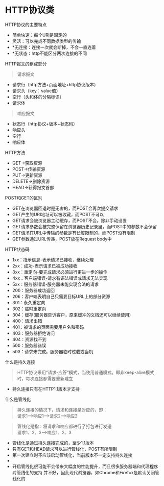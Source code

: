 HTTP协议类
=====
HTTP协议的主要特点
* 简单快速：每个URI是固定的
* 灵活：可以完成不同数据类型的传输
* *无连接：连接一次就会断掉，不会一直连着
* *无状态：http不能区分两次连接的不同

HTTP报文的组成部分
>请求报文
* 请求行（http方法+页面地址+http协议版本）
* 请求头（key：value值）
* 空行（头和体的分隔标识）
* 请求体
>响应报文
* 状态行（http协议+版本+状态码）
* 响应头
* 空行
* 响应体

HTTP方法
* GET->获取资源
* POST->传输资源
* PUT->更新资源
* DELETE->删除资源
* HEAD->获得报文首部

POST和GET的区别
* GET在浏览器回退时是无害的，而POST会再次提交请求
* GET产生的URI地址可以被收藏，而POST不可以
* GET请求会被浏览器主动缓存，而POST不会，除非手动设置
* GET请求参数会被完整保留在浏览器历史记录里，而POST中的参数不会保留
* GET请求在URL中传输的参数是有长度限制的，而POST没有限制
* GET参数通过URL传递，POST放在Request body中

HTTP状态码
* 1xx：指示信息-表示请求已接收，继续处理
* 2xx：成功-表示请求已被成功接收
* 3xx：重定向-要完成请求必须进行更进一步的操作
* 4xx：客户端错误-请求有语法错误或请求无法实现
* 5xx：服务器错误-服务器未能实现合法的请求
* 200：服务器成功返回
* 206：客户端表明自己只需要目标URL上的部分资源
* 301：永久重定向
* 302：临时重定向
* 304：缓存(服务器告诉客户，原来缓冲的文档还可以继续使用)
* 400：请求出错
* 401：被请求的页面需要用户名和密码
* 403：服务器拒绝访问
* 404：资源找不到
* 500：服务器错误
* 503：请求未完成。服务器临时过载或当机

什么是持久连接
>HTTP协议采用“请求-应答”模式，当使用普通模式，即非keep-alive模式时，每次连接都需要重新建立
* 持久连接只有在HTTP1.1版本才支持

什么是管线化
>持久连接的情况下，请求和连接是对应的，即：<br>
 请求1-->响应1-->请求2-->响应2

>管线化是指：将请求和响应都进行了打包进行发送<br>
 请求1、2、3-->响应1、2、3

 * 管线化是通过持久连接完成的，至少1.1版本
 * 只有GET和HEAD请求可以进行管线化，POST有所限制
 * 第一次建立时不应该启动管线化，当前版本不一定支持持久连接
 *
 * 开启管线化很可能不会带来大幅度的性能提升，而且很多服务器端和代理程序对管线化的支持
   并不好，因此现代浏览器，如Chrome和Firefox是默认关闭管线化的

